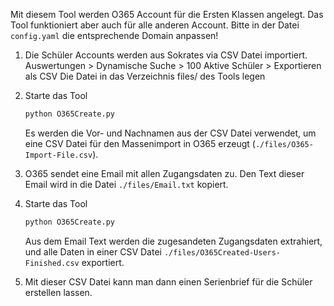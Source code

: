 Mit diesem Tool werden O365 Account für die Ersten Klassen angelegt.
Das Tool funktioniert aber auch für alle anderen Account.
Bitte in der Datei `config.yaml` die entsprechende Domain anpassen!

1. Die Schüler Accounts werden aus Sokrates via CSV Datei importiert.
   Auswertungen > Dynamische Suche > 100 Aktive Schüler > Exportieren als CSV
   Die Datei in das Verzeichnis files/ des Tools legen
      
2. Starte das Tool
   ```ps
   python O365Create.py
   ```
   Es werden die Vor- und Nachnamen aus der CSV Datei verwendet, um eine
   CSV Datei für den Massenimport in O365 erzeugt (`./files/O365-Import-File.csv`).

3. O365 sendet eine Email mit allen Zugangsdaten zu. Den Text dieser Email wird
   in die Datei `./files/Email.txt` kopiert.

4. Starte das Tool
   ```ps
   python O365Create.py
   ```
   Aus dem Email Text werden die zugesandeten Zugangsdaten extrahiert, und alle Daten in
   einer CSV Datei `./files/O365Created-Users-Finished.csv` exportiert.

5. Mit dieser CSV Datei kann man dann einen Serienbrief für die Schüler erstellen lassen.